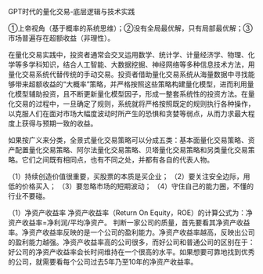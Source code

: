 GPT时代的量化交易-底层逻辑与技术实践

①上帝视角（基于概率的系统思维）；②没有全局最优解，只有局部最优解；③市场普遍存在超额收益（非理性）。

在量化交易实践中，投资者通常会交叉运用数学、统计学、计量经济学、物理、化学等多学科知识，结合人工智能、大数据挖掘、神经网络等多种信息技术方法，用量化交易系统代替传统的手动交易。投资者借助量化交易系统从海量数据中寻找能够带来超额收益的“大概率”策略，并严格按照这些策略构建量化模型，进而利用量化模型辅助投资，且不断更新量化模型因子，形成一整套系统性的投资方法。在量化交易的过程中，一旦确定了规则，系统就将严格按照既定的规则执行各种操作，以克服人们在面对市场大幅度波动时所产生的恐惧和贪婪等弱点，从而力求最大程度上获得与预期一致的收益。

如果按广义来分类，全景式量化交易策略可以分成五类：基本面量化交易策略、资产配置量化交易策略、阿尔法量化交易策略、贝塔量化交易策略和另类量化交易策略。它们之间既有相同点，也有不同之处，并都有各自的代表人物。

（1）持续创造价值很重要，买股票的本质是买企业；
	（2）要关注安全边际，用低的价格买入；
	（3）要忽略市场的短期波动；
	（4）守住自己的能力圈，不懂的行业不要碰。


 （1）净资产收益率
	净资产收益率（Return On Equity，ROE）的计算公式为：净资产收益率=净利润/平均净资产。
	判断一家公司的质量，首先要看其净资产收益率。净资产收益率反映的是一个公司的盈利能力。净资产收益率越高，反映出公司的盈利能力越强。净资产收益率高的公司很多，而好公司和普通公司的区别在于：好公司的净资产收益率会长时间维持在一个很高的水平。如果想要可靠地找到优秀的公司，就需要看每个公司过去5年乃至10年的净资产收益率。
